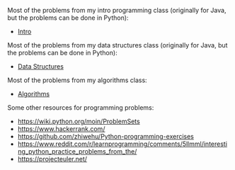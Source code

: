 Most of the problems from my intro programming class (originally for Java, but the problems can be done in Python):
- [Intro](intro.md)

Most of the problems from my data structures class (originally for Java, but the problems can be done in Python):
- [Data Structures](data_structures.md)

Most of the problems from my algorithms class:
- [Algorithms](algorithms.md)

Some other resources for programming problems:

- https://wiki.python.org/moin/ProblemSets
- https://www.hackerrank.com/
- https://github.com/zhiwehu/Python-programming-exercises
- https://www.reddit.com/r/learnprogramming/comments/5llmml/interesting_python_practice_problems_from_the/
- https://projecteuler.net/

